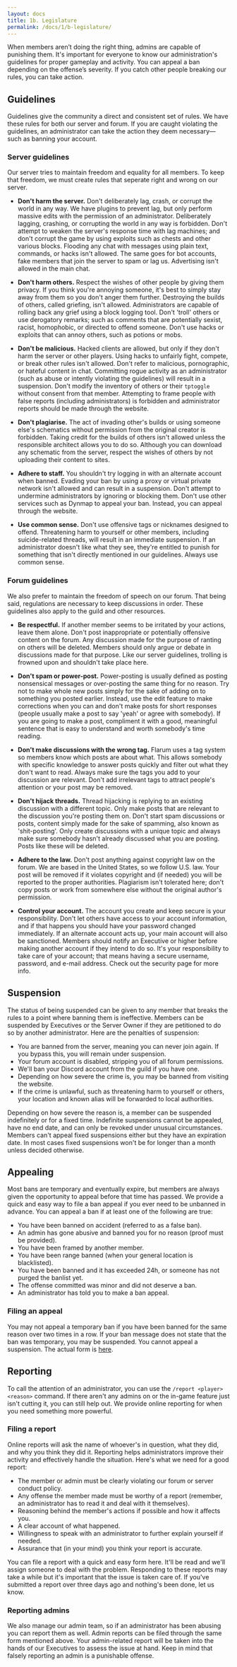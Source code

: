 ```yaml
---
layout: docs
title: 1b. Legislature
permalink: /docs/1/b-legislature/
---
```

When members aren’t doing the right thing, admins are capable of punishing them.
It's important for everyone to know our administration's guidelines for proper gameplay and activity.
You can appeal a ban depending on the offense’s severity. If you catch other people breaking our rules, you can take action.

## Guidelines
Guidelines give the community a direct and consistent set of rules.
We have these rules for both our server and forum.
If you are caught violating the guidelines, an administrator can take the action they deem necessary—such as banning your account.

### Server guidelines
Our server tries to maintain freedom and equality for all members.
To keep that freedom, we must create rules that seperate right and wrong on our server.

- **Don't harm the server.** Don't deliberately lag, crash, or corrupt the world in any way. We have plugins to prevent lag, but only perform massive edits with the permission of an administrator. Deliberately lagging, crashing, or corrupting the world in any way is forbidden. Don't attempt to weaken the server's response time with lag machines; and don't corrupt the game by using exploits such as chests and other various blocks. Flooding any chat with messages using plain text, commands, or hacks isn't allowed. The same goes for bot accounts, fake members that join the server to spam or lag us. Advertising isn't allowed in the main chat.

- **Don't harm others.** Respect the wishes of other people by giving them privacy. If you think you're annoying someone, it's best to simply stay away from them so you don't anger them further. Destroying the builds of others, called griefing, isn't allowed. Administrators are capable of rolling back any grief using a block logging tool. Don't 'troll' others or use derogatory remarks; such as comments that are potentially sexist, racist, homophobic, or directed to offend someone. Don't use hacks or exploits that can annoy others, such as potions or mobs.

- **Don't be malicious.** Hacked clients are allowed, but only if they don't harm the server or other players. Using hacks to unfairly fight, compete, or break other rules isn't allowed. Don't refer to malicious, pornographic, or hateful content in chat. Committing rogue activity as an administrator (such as abuse or intently violating the guidelines) will result in a suspension. Don't modify the inventory of others or their `tptoggle` without consent from that member. Attempting to frame people with false reports (including administrators) is forbidden and administrator reports should be made through the website.

- **Don't plagiarise.** The act of invading other's builds or using someone else's schematics without permission from the original creator is forbidden. Taking credit for the builds of others isn't allowed unless the responsible architect allows you to do so. Although you can download any schematic from the server, respect the wishes of others by not uploading their content to sites.

- **Adhere to staff.** You shouldn't try logging in with an alternate account when banned. Evading your ban by using a proxy or virtual private network isn't allowed and can result in a suspension. Don't attempt to undermine administrators by ignoring or blocking them. Don't use other services such as Dynmap to appeal your ban. Instead, you can appeal through the website.

- **Use common sense.** Don't use offensive tags or nicknames designed to offend. Threatening harm to yourself or other members, including suicide-related threads, will result in an immediate suspension. If an administrator doesn't like what they see, they're entitled to punish for something that isn't directly mentioned in our guidelines. Always use common sense.
 
### Forum guidelines
We also prefer to maintain the freedom of speech on our forum.
That being said, regulations are necessary to keep discussions in order.
These guidelines also apply to the guild and other resources.

- **Be respectful.** If another member seems to be irritated by your actions, leave them alone. Don't post inappropriate or potentially offensive content on the forum. Any discussion made for the purpose of ranting on others will be deleted. Members should only argue or debate in discussions made for that purpose. Like our server guidelines, trolling is frowned upon and shouldn't take place here.

- **Don't spam or power-post.** Power-posting is usually defined as posting nonsensical messages or over-posting the same thing for no reason. Try not to make whole new posts simply for the sake of adding on to something you posted earlier. Instead, use the edit feature to make corrections when you can and don't make posts for short responses (people usually make a post to say 'yeah' or agree with somebody). If you are going to make a post, compliment it with a good, meaningful sentence that is easy to understand and worth somebody's time reading.

- **Don't make discussions with the wrong tag.** Flarum uses a tag system so members know which posts are about what. This allows somebody with specific knowledge to answer posts quickly and filter out what they don't want to read. Always make sure the tags you add to your discussion are relevant. Don't add irrelevant tags to attract people's attention or your post may be removed.

- **Don't hijack threads.** Thread hijacking is replying to an existing discussion with a different topic. Only make posts that are relevant to the discussion you're posting them on. Don't start spam discussions or posts, content simply made for the sake of spamming, also known as 'shit-posting'. Only create discussions with a unique topic and always make sure somebody hasn't already discussed what you are posting. Posts like these will be deleted.

- **Adhere to the law.** Don't post anything against copyright law on the forum. We are based in the United States, so we follow U.S. law. Your post will be removed if it violates copyright and (if needed) you will be reported to the proper authorities. Plagiarism isn't tolerated here; don't copy posts or work from somewhere else without the original author's permission.

- **Control your account.** The account you create and keep secure is your responsibility. Don't let others have access to your account information, and if that happens you should have your password changed immediately. If an alternate account acts up, your main account will also be sanctioned. Members should notify an Executive or higher before making another account if they intend to do so. It's your responsibility to take care of your account; that means having a secure username, password, and e-mail address. Check out the security page for more info.

## Suspension
The status of being suspended can be given to any member that breaks the rules to a point where banning them is ineffective.
Members can be suspended by Executives or the Server Owner if they are petitioned to do so by another administrator.
Here are the penalties of suspension:

* You are banned from the server, meaning you can never join again. If you bypass this, you will remain under suspension.
* Your forum account is disabled, stripping you of all forum permissions.
* We'll ban your Discord account from the guild if you have one.
* Depending on how severe the crime is, you may be banned from visiting the website.
* If the crime is unlawful, such as threatening harm to yourself or others, your location and known alias will be forwarded to local authorities.

Depending on how severe the reason is, a member can be suspended indefinitely or for a fixed time.
Indefinite suspensions cannot be appealed, have no end date, and can only be revoked under unusual circumstances.
Members can't appeal fixed suspensions either but they have an expiration date.
In most cases fixed suspensions won't be for longer than a month unless decided otherwise.

## Appealing
Most bans are temporary and eventually expire, but members are always given the opportunity to appeal before that time has passed.
We provide a quick and easy way to file a ban appeal if you ever need to be unbanned in advance.
You can appeal a ban if at least one of the following are true:

* You have been banned on accident (referred to as a false ban).
* An admin has gone abusive and banned you for no reason (proof must be provided).
* You have been framed by another member.
* You have been range banned (when your general location is blacklisted).
* You have been banned and it has exceeded 24h, or someone has not purged the banlist yet.
* The offense committed was minor and did not deserve a ban.
* An administrator has told you to make a ban appeal.

### Filing an appeal
You may not appeal a temporary ban if you have been banned for the same reason over two times in a row.
If your ban message does not state that the ban was temporary, you may be suspended. You cannot appeal a suspension.
The actual form is [here](https://shadowga.typeform.com/to/fE4jeV).

## Reporting
To call the attention of an administrator, you can use the `/report <player> <reason>` command.
If there aren't any admins on or the in-game feature just isn't cutting it, you can still help out.
We provide online reporting for when you need something more powerful.

### Filing a report
Online reports will ask the name of whoever's in question, what they did, and why you think they did it.
Reporting helps administrators improve their activity and effectively handle the situation.
Here's what we need for a good report:

* The member or admin must be clearly violating our forum or server conduct policy.
* Any offense the member made must be worthy of a report (remember, an administrator has to read it and deal with it themselves).
* Reasoning behind the member's actions if possible and how it affects you.
* A clear account of what happened.
* Willingness to speak with an administrator to further explain yourself if needed.
* Assurance that (in your mind) you think your report is accurate.

You can file a report with a quick and easy form here.
It'll be read and we'll assign someone to deal with the problem.
Responding to these reports may take a while but it's important that the issue is taken care of.
If you've submitted a report over three days ago and nothing's been done, let us know.

### Reporting admins
We also manage our admin team, so if an administrator has been abusing you can report them as well.
Admin reports can be filed through the same form mentioned above.
Your admin-related report will be taken into the hands of our Executives to assess the issue at hand.
Keep in mind that falsely reporting an admin is a punishable offense.
